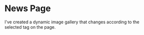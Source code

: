 # News Page

I've created a dynamic image gallery that changes according to the selected tag on the page.
